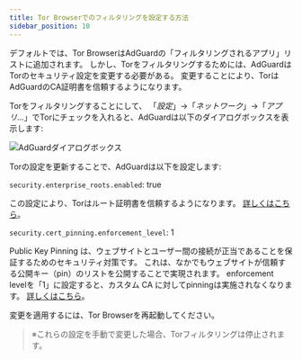 ```yaml
---
title: Tor Browserでのフィルタリングを設定する方法
sidebar_position: 10
---
```


デフォルトでは、Tor BrowserはAdGuardの「フィルタリングされるアプリ」リストに追加されます。 しかし、Torをフィルタリングするためには、AdGuardはTorのセキュリティ設定を変更する必要がある。 変更することにより、TorはAdGuardのCA証明書を信頼するようになります。

Torをフィルタリングすることにして、 「*設定*」→「*ネットワーク*」→「*アプリ…*」でTorにチェックを入れると、AdGuardは以下のダイアログボックスを表示します:

![AdGuardダイアログボックス](https://cdn.adtidy.org/content/kb/ad_blocker/mac/tor-setup.png)

Torの設定を更新することで、AdGuardは以下を設定します:

`security.enterprise_roots.enabled`: true

この設定により、Torはルート証明書を信頼するようになります。 [詳しくはこちら](https://support.mozilla.org/en-US/kb/setting-certificate-authorities-firefox)。

`security.cert_pinning.enforcement_level`: 1

Public Key Pinning は、ウェブサイトとユーザー間の接続が正当であることを保証するためのセキュリティ対策です。 これは、なかでもウェブサイトが信頼する公開キー（pin）のリストを公開することで実現されます。 enforcement levelを「1」に設定すると、カスタム CA に対してpinningは実施されなくなります。 [詳しくはこちら](https://wiki.mozilla.org/SecurityEngineering/Public_Key_Pinning)。

変更を適用するには、Tor Browserを再起動してください。

> ※これらの設定を手動で変更した場合、Torフィルタリングは停止されます。

